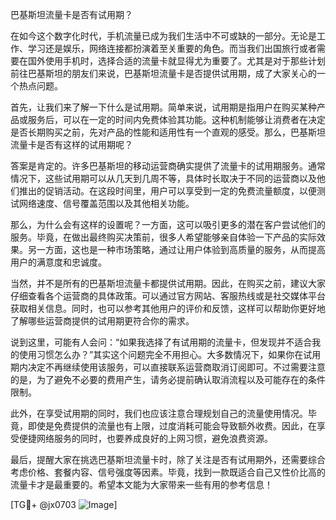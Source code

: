 巴基斯坦流量卡是否有试用期？

在如今这个数字化时代，手机流量已成为我们生活中不可或缺的一部分。无论是工作、学习还是娱乐，网络连接都扮演着至关重要的角色。而当我们出国旅行或者需要在国外使用手机时，选择合适的流量卡就显得尤为重要了。尤其是对于那些计划前往巴基斯坦的朋友们来说，巴基斯坦流量卡是否提供试用期，成了大家关心的一个热点问题。

首先，让我们来了解一下什么是试用期。简单来说，试用期是指用户在购买某种产品或服务后，可以在一定的时间内免费体验其功能。这种机制能够让消费者在决定是否长期购买之前，先对产品的性能和适用性有一个直观的感受。那么，巴基斯坦流量卡是否有这样的试用期呢？

答案是肯定的。许多巴基斯坦的移动运营商确实提供了流量卡的试用期服务。通常情况下，这些试用期可以从几天到几周不等，具体时长取决于不同的运营商以及他们推出的促销活动。在这段时间里，用户可以享受到一定的免费流量额度，以便测试网络速度、信号覆盖范围以及其他相关功能。

那么，为什么会有这样的设置呢？一方面，这可以吸引更多的潜在客户尝试他们的服务。毕竟，在做出最终购买决策前，很多人希望能够亲自体验一下产品的实际效果。另一方面，这也是一种市场策略，通过让用户体验到高质量的服务，从而提高用户的满意度和忠诚度。

当然，并不是所有的巴基斯坦流量卡都提供试用期。因此，在购买之前，建议大家仔细查看各个运营商的具体政策。可以通过官方网站、客服热线或是社交媒体平台获取相关信息。同时，也可以参考其他用户的评价和反馈，这样可以帮助你更好地了解哪些运营商提供的试用期更符合你的需求。

说到这里，可能有人会问：“如果我选择了有试用期的流量卡，但发现并不适合我的使用习惯怎么办？”其实这个问题完全不用担心。大多数情况下，如果你在试用期内决定不再继续使用该服务，可以直接联系运营商取消订阅即可。不过需要注意的是，为了避免不必要的费用产生，请务必提前确认取消流程以及可能存在的条件限制。

此外，在享受试用期的同时，我们也应该注意合理规划自己的流量使用情况。毕竟，即使是免费提供的流量也有上限，过度消耗可能会导致额外收费。因此，在享受便捷网络服务的同时，也要养成良好的上网习惯，避免浪费资源。

最后，提醒大家在挑选巴基斯坦流量卡时，除了关注是否有试用期外，还需要综合考虑价格、套餐内容、信号强度等因素。毕竟，找到一款既适合自己又性价比高的流量卡才是最重要的。希望本文能为大家带来一些有用的参考信息！

[TG💪+ @jx0703 ![Image](https://github.com/user-attachments/assets/dbca1d08-cadb-493c-b0ec-ad6f7a83f270)]